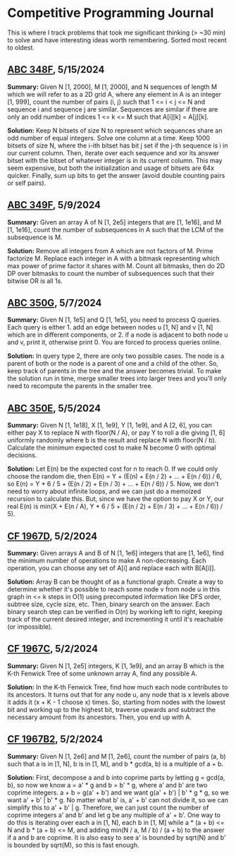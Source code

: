 # Competitive Programming Journal
This is where I track problems that took me significant thinking (> ~30 min) to solve and have interesting ideas worth remembering. Sorted most recent to oldest.

## [ABC 348F](https://atcoder.jp/contests/abc348/tasks/abc348_f), 5/15/2024

**Summary:** Given N [1, 2000], M [1, 2000], and N sequences of length M which we will refer to as a 2D grid A, where any element in A is an integer [1, 999], count the number of pairs (i, j) such that 1 <= i < j <= N and sequence i and sequence j are similar. Sequences are similar if there are only an odd number of indices 1 <= k <= M such that A[i][k] = A[j][k].

**Solution:** Keep N bitsets of size N to represent which sequences share an odd number of equal integers. Solve one column at a time. Keep 1000 bitsets of size N, where the i-ith bitset has bit j set if the j-th sequence is i in our current column. Then, iterate over each sequence and xor its answer bitset with the bitset of whatever integer is in its current column. This may seem expensive, but both the initialization and usage of bitsets are 64x quicker. Finally, sum up bits to get the answer (avoid double counting pairs or self pairs).

## [ABC 349F](https://atcoder.jp/contests/abc349/tasks/abc349_f), 5/9/2024

**Summary:** Given an array A of N [1, 2e5] integers that are [1, 1e16], and M [1, 1e16], count the number of subsequences in A such that the LCM of the subsequence is M.

**Solution:** Remove all integers from A which are not factors of M. Prime factorize M. Replace each integer in A with a bitmask representing which max power of prime factor it shares with M. Count all bitmasks, then do 2D DP over bitmasks to count the number of subsequences such that their bitwise OR is all 1s.

## [ABC 350G](https://atcoder.jp/contests/abc350/tasks/abc350_g), 5/7/2024

**Summary:** Given N [1, 1e5] and Q [1, 1e5], you need to process Q queries. Each query is either 1. add an edge between nodes u [1, N] and v [1, N] which are in different components, or 2. if a node is adjacent to both node u and v, print it, otherwise print 0. You are forced to process queries online.

**Solution:** In query type 2, there are only two possible cases. The node is a parent of both or the node is a parent of one and a child of the other. So, keep track of parents in the tree and the answer becomes trivial. To make the solution run in time, merge smaller trees into larger trees and you'll only need to recompute the parents in the smaller tree.

## [ABC 350E](https://atcoder.jp/contests/abc350/tasks/abc350_e), 5/5/2024

**Summary:** Given N [1, 1e18], X [1, 1e9], Y [1, 1e9], and A [2, 6], you can either pay X to replace N with floor(N / A), or pay Y to roll a die giving [1, 6] uniformly randomly where b is the result and replace N with floor(N / b). Calculate the minimum expected cost to make N become 0 with optimal decisions.

**Solution:** Let E(n) be the expected cost for n to reach 0. If we could only choose the random die, then E(n) = Y + (E(n) + E(n / 2) + ... + E(n / 6)) / 6, so E(n) = Y * 6 / 5 + (E(n / 2) + E(n / 3) + ... + E(n / 6)) / 5. Now, we don't need to worry about infinite loops, and we can just do a memoized recursion to calculate this. But, since we have the option to pay X or Y, our real E(n) is min(X + E(n / A), Y * 6 / 5 + (E(n / 2) + E(n / 3) + ... + E(n / 6)) / 5).

## [CF 1967D](https://codeforces.com/contest/1967/problem/D), 5/2/2024

**Summary:** Given arrays A and B of N [1, 1e6] integers that are [1, 1e6], find the minimum number of operations to make A non-decreasing. Each operation, you can choose any set of A[i] and replace each with B[A[i]].

**Solution:** Array B can be thought of as a functional graph. Create a way to determine whether it's possible to reach some node v from node u in this graph in <= k steps in O(1) using precomputed information like DFS order, subtree size, cycle size, etc. Then, binary search on the answer. Each binary search step can be verified in O(n) by working left to right, keeping track of the current desired integer, and incrementing it until it's reachable (or impossible).

## [CF 1967C](https://codeforces.com/contest/1967/problem/C), 5/2/2024

**Summary:** Given N [1, 2e5] integers, K [1, 1e9], and an array B which is the K-th Fenwick Tree of some unknown array A, find any possible A. 

**Solution:** In the K-th Fenwick Tree, find how much each node contributes to its ancestors. It turns out that for any node u, any node that is x levels above it adds it (x + K - 1 choose x) times. So, starting from nodes with the lowest bit and working up to the highest bit, traverse upwards and subtract the necessary amount from its ancestors. Then, you end up with A.

## [CF 1967B2](https://codeforces.com/contest/1967/problem/B2), 5/2/2024

**Summary:** Given N [1, 2e6] and M [1, 2e6], count the number of pairs (a, b) such that a is in [1, N], b is in [1, M], and b * gcd(a, b) is a multiple of a + b.

**Solution:** First, decompose a and b into coprime parts by letting g = gcd(a, b), so now we know a = a' * g and b = b' * g, where a' and b' are two coprime integers. a + b = g(a' + b') and we want g(a' + b') | b' *  g * g, so we want a' + b' | b' * g. No matter what b' is, a' + b' can not divide it, so we can simplify this to a' + b' | g. Therefore, we can just count the number of coprime integers a' and b' and let g be any multiple of a' + b'. One way to do this is iterating over each a in [1, N], each b in [1, M] while a * (a + b) <= N and b * (a + b) <= M, and adding min(N / a, M / b) / (a + b) to the answer if a and b are coprime. It is also easy to see a' is bounded by sqrt(N) and b' is bounded by sqrt(M), so this is fast enough.